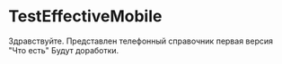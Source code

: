 # TestEffectiveMobile
Здравствуйте. Представлен телефонный справочник первая версия "Что есть" Будут доработки. 
